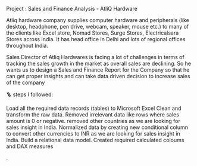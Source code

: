 Project : Sales and Finance Analysis - AtliQ Hardware

Atliq hardware company supplies computer hardware and peripherals (like desktop, headphone, pen drive, webcam, speaker, mouse etc.) to many of the clients like Excel store, Nomad Stores, Surge Stores, Electricalsara Stores across India. It has head office in Delhi and lots of regional offices throughout India.

 Sales Director of Atliq Hardwares  is facing a lot of challenges in terms of tracking the sales growth in the market as overall sales are declining. So he wants us to design a Sales and Finance Report for the Company so that he can get proper insights and can take data driven decision to increase sales of the company



 🪜 steps I followed:
 
Load all the required data records (tables) to Microsoft Excel
Clean and transform the raw data.
Removed irrelevant data like rows where sales amount is 0 or negative.
removed other countries as we are looking for sales insight in India.
Normalized data by creating new conditional column to convert other currencies to INR as we are looking for sales insight in India.
Build a relational data model.
Created required calculated coloums and DAX measures



.



